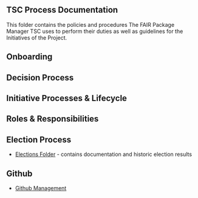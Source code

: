 ## TSC Process Documentation

This folder contains the policies and procedures The FAIR Package Manager TSC uses to perform their duties as well as guidelines for the Initiatives of the Project.

## Onboarding

## Decision Process

## Initiative Processes & Lifecycle

## Roles & Responsibilities

## Election Process
- [Elections Folder](https://github.com/fairpm/tsc/tree/main/elections) - contains documentation and historic election results

## Github

- [Github Management](./fair-github-management.md)